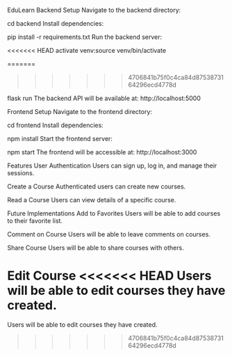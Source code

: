 EduLearn
Backend Setup
Navigate to the backend directory:


cd backend
Install dependencies:


pip install -r requirements.txt
Run the backend server:

<<<<<<< HEAD
activate venv:source venv/bin/activate


=======
>>>>>>> 4706841b75f0c4ca84d8753873164296ecd4778d

flask run
The backend API will be available at:
http://localhost:5000

Frontend Setup
Navigate to the frontend directory:


cd frontend
Install dependencies:


npm install
Start the frontend server:


npm start
The frontend will be accessible at:
http://localhost:3000

Features
User Authentication
Users can sign up, log in, and manage their sessions.

Create a Course
Authenticated users can create new courses.

Read a Course
Users can view details of a specific course.

Future Implementations
Add to Favorites
Users will be able to add courses to their favorite list.

Comment on Course
Users will be able to leave comments on courses.

Share Course
Users will be able to share courses with others.

Edit Course
<<<<<<< HEAD
Users will be able to edit courses they have created.
=======
Users will be able to edit courses they have created.
>>>>>>> 4706841b75f0c4ca84d8753873164296ecd4778d


